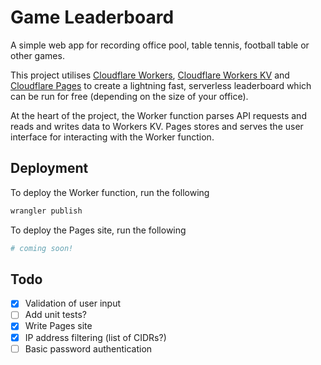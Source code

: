 # Game Leaderboard

A simple web app for recording office pool, table tennis, football table or other games.

This project utilises [Cloudflare Workers](https://workers.cloudflare.com/), [Cloudflare Workers KV](https://developers.cloudflare.com/workers/runtime-apis/kv) and [Cloudflare Pages](https://pages.cloudflare.com/) to create a lightning fast, serverless leaderboard which can be run for free (depending on the size of your office).

At the heart of the project, the Worker function parses API requests and reads and writes data to Workers KV. Pages stores and serves the user interface for interacting with the Worker function.

## Deployment

To deploy the Worker function, run the following

```bash
wrangler publish
```

To deploy the Pages site, run the following

```bash
# coming soon!
```

## Todo

- [x] Validation of user input
- [ ] Add unit tests?
- [x] Write Pages site
- [x] IP address filtering (list of CIDRs?)
- [ ] Basic password authentication
